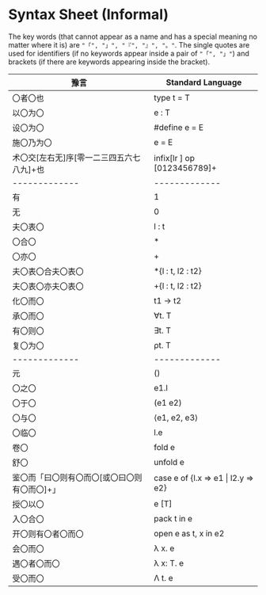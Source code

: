 # Syntax Sheet (Informal)
The key words (that cannot appear as a name and has a special meaning no matter where it is) are
  `"「", "」", "『", "』", "。"`. The single quotes are used for identifiers (if 
  no keywords appear inside a pair of `"「", "」"`) and brackets (if there 
  are keywords appearing inside the bracket).

| 豫言           | Standard Language | 
| ------------- |-------------| 
| 〇者〇也 |  type t = T |
| 以〇为〇 |  e : T | 
| 设〇为〇 |  #define e = E |
| 施〇乃为〇 | e = E |
| 术〇交[左右无]序[零一二三四五六七八九]+也 | infix[lr ] op [0123456789]+ | 
| ------------- |-------------| 
| 有 | 1 |
| 无 | 0 | 
  |夫〇表〇| l : t |
  |〇合〇 | *  | 
  |〇亦〇 | +  |
  |夫〇表〇合夫〇表〇| *{l : t, l2 : t2} |
  |夫〇表〇亦夫〇表〇| +{l : t, l2 : t2} |
  |化〇而〇 | t1 -> t2 | 
|承〇而〇 | ∀t. T |
|有〇则〇 | ∃t. T |
 |复〇为〇 | ρt. T |
| ------------- |-------------| 
|元| () |
|〇之〇| e1.l |
 |〇于〇| (e1 e2) |
 |〇与〇| ⟨e1, e2, e3⟩ |
 |〇临〇| l.e |
   |卷〇| fold e|
   |舒〇| unfold e| 
   |鉴〇而「曰〇则有〇而〇[或〇曰〇则有〇而〇]+」| case e of {l.x => e1 \| l2.y => e2} |
   |授〇以〇| e [T] |
   |入〇合〇| pack t in e |
   |开〇则有〇者〇而〇| open e as t, x in e2 |
|会〇而〇| λ x. e |
|遇〇者〇而〇| λ x: T. e|
|受〇而〇| Λ t. e|